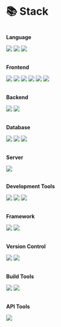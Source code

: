 # 📚 Stack
<div style="display:flex; flex-direction:column; align-items:flex-start;">
    <!-- Language -->
     <div>
      <p><strong>Language</strong></p>
      <img src="https://img.shields.io/badge/java-007396?style=for-the-badge&logo=java&logoColor=white">
      <img src="https://img.shields.io/badge/javascript-F7DF1E?style=for-the-badge&logo=javascript&logoColor=black"/>
      <img src="https://img.shields.io/badge/kotlin-7F52FF?style=for-the-badge&logo=kotlin&logoColor=white"/>
    </div>
    <br>
    <!-- Frontend -->
    <div>
      <p><strong>Frontend</strong></p>
      <img src="https://img.shields.io/badge/html5-E34F26?style=for-the-badge&logo=html5&logoColor=white"/>
      <img src="https://img.shields.io/badge/css-1572B6?style=for-the-badge&logo=css3&logoColor=white"/>
      <img src="https://img.shields.io/badge/javascript-F7DF1E?style=for-the-badge&logo=javascript&logoColor=black"/>
      <img src="https://img.shields.io/badge/react-61DAFB?style=for-the-badge&logo=react&logoColor=black"/>
      <img src="https://img.shields.io/badge/jquery-0769AD?style=for-the-badge&logo=jquery&logoColor=white">
      <img src="https://img.shields.io/badge/Ajax-00B388?style=for-the-badge&logo=Ajax&logoColor=white">
    </div>
    <br>
    <!-- Backend -->
    <div>
    <p><strong>Backend</strong></p>
      <img src="https://img.shields.io/badge/java-007396?style=for-the-badge&logo=java&logoColor=white">
      <img src="https://img.shields.io/badge/node.js-339933?style=for-the-badge&logo=Node.js&logoColor=white"/>
    </div>
    <br>
    <!-- Database -->
    <div>
    <p><strong>Database</strong></p>
      <img src="https://img.shields.io/badge/oracle-F80000?style=for-the-badge&logo=oracle&logoColor=white">
      <img src="https://img.shields.io/badge/mysql-4479A1?style=for-the-badge&logo=mysql&logoColor=white"/>
      <img src="https://img.shields.io/badge/mariaDB-003545?style=for-the-badge&logo=mariaDB&logoColor=white"/>
    </div>
    <br>
    <!-- Server -->
    <div>
    <p><strong>Server</strong></p>
      <img src="https://img.shields.io/badge/apache tomcat-F8DC75?style=for-the-badge&logo=apachetomcat&logoColor=black">
    </div>
    <br>
    <!-- Development Tools -->
    <div>
    <p><strong>Development Tools</strong></p>
      <img src="https://img.shields.io/badge/IntelliJ IDEA-000000?style=for-the-badge&logo=IntelliJ IDEA&logoColor=white"/>
      <img src="https://img.shields.io/badge/Visual Studio Code-007ACC?style=for-the-badge&logo=Visual Studio Code&logoColor=white"/>
      <img src="https://img.shields.io/badge/Android Studio-3DDC84?style=for-the-badge&logo=Android Studio&logoColor=white"/>
    </div>
    <br>
    <!-- Framework -->
    <div>
    <p><strong>Framework</strong></p>
      <img src="https://img.shields.io/badge/spring-6DB33F?style=for-the-badge&logo=spring&logoColor=white"/>
      <img src="https://img.shields.io/badge/springboot-6DB33F?style=for-the-badge&logo=springboot&logoColor=white"/>
    </div>
    <br>
    <!-- Version Control -->
    <div>
    <p><strong>Version Control</strong></p>
      <img src="https://img.shields.io/badge/git-F05032?style=for-the-badge&logo=git&logoColor=white"/>
      <img src="https://img.shields.io/badge/github-181717?style=for-the-badge&logo=github&logoColor=white"/>
    </div>
    <br>
    <!-- Build Tools -->
    <div>
    <p><strong>Build Tools</strong></p>
      <img src="https://img.shields.io/badge/Maven-C71A36?style=for-the-badge&logo=Apache Maven&logoColor=white">
      <img src="https://img.shields.io/badge/gradle-02303A?style=for-the-badge&logo=gradle&logoColor=white">
    </div>
    <br>
    <!-- API Tools -->
    <div>
    <p><strong>API Tools</strong></p>
      <img src="https://img.shields.io/badge/Postman-FF6C37?style=for-the-badge&logo=Postman&logoColor=white"/>
    </div>
    <br>
    <!-- DevOps -->
<!--     <div>
    <p><strong>DevOps</strong></p>
      <img src="https://img.shields.io/badge/Docker-2496ED?style=for-the-badge&logo=Docker&logoColor=white"/>
      <img src="https://img.shields.io/badge/Amazon AWS-232F3E?style=for-the-badge&logo=amazon aws&logoColor=white">
      <img src="https://img.shields.io/badge/linux-FCC624?style=for-the-badge&logo=linux&logoColor=black"> 
    </div>
    <br> -->
</div>
